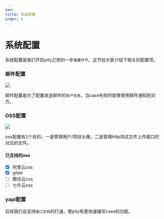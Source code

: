 ```yaml
---
nav:
title: 系统配置
order: 5
---
```


# 系统配置

  系统配置是我们开启pity之旅的一步`重要环节`。这节给大家介绍下相关的配置项。

### 邮件配置

![](http://oss.pity.fun/picture/2022-2-27/1645948765739-image.png)

  邮件配置是为了配置发送邮件的`账户信息`，当case失败时能够使用邮件通知到对方。
  
### OSS配置

![](http://oss.pity.fun/picture/2022-2-27/1645948843363-image.png)

  oss配置有2个目的，一是管理用户/项目头像，二是管理http测试文件上传接口时对应的文件。

#### 已支持的oss

- [x] 阿里云oss
- [x] gitee
- [ ] 腾讯云cos
- [ ] 七牛云oss

### yapi配置

  后续我们会支持`接口文档`的打通，使pity有更快速编写case的功能。
